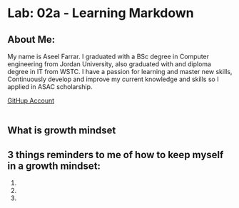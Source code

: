 # Lab: 02a - Learning Markdown

## About Me:
My name is Aseel Farrar. I graduated with a BSc degree in Computer engineering from Jordan University, also graduated with and diploma degree in IT from WSTC. I have a passion for learning and master new skills, Continuously develop and improve my current knowledge and skills so I applied in ASAC scholarship.

[GitHup Account](https://github.com/aseel-farrar)
<br><br>

## What is growth mindset





##  3 things reminders to me of how to keep myself in a growth mindset:
1. 
2. 
3. 